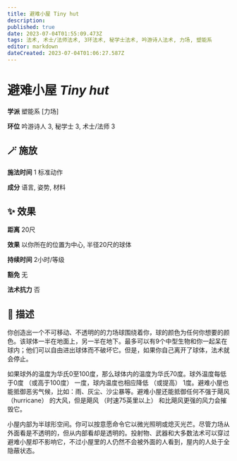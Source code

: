 ```yaml
---
title: 避难小屋 Tiny hut
description: 
published: true
date: 2023-07-04T01:55:09.473Z
tags: 法术, 术士/法师法术, 3环法术, 秘学士法术, 吟游诗人法术, 力场, 塑能系
editor: markdown
dateCreated: 2023-07-04T01:06:27.587Z
---
```


# **避难小屋** *Tiny hut*

**学派** 塑能系 \[力场\] 

**环位** 吟游诗人 3, 秘学士 3, 术士/法师 3

## 🪄 施放

**施法时间** 1 标准动作

**成分** 语言, 姿势, 材料

## ✨ 效果  

**距离** 20尺 

**效果** 以你所在的位置为中心, 半径20尺的球体 

**持续时间** 2小时/等级 

**豁免** 无

**法术抗力** 否

## 📖 描述

你创造出一个不可移动、不透明的的力场球围绕着你，球的颜色为任何你想要的颜色。该球体一半在地面上，另一半在地下。最多可以有9个中型生物和你一起呆在球内；他们可以自由进出球体而不破坏它。但是，如果你自己离开了球体，法术就会停止。

如果球外的温度为华氏0至100度，那么球体内的温度为华氏70度。球外温度每低于0度 （或高于100度） 一度，球内温度也相应降低 （或提高） 1度。避难小屋也能抵御恶劣气候，比如：雨、灰尘、沙尘暴等。避难小屋还能抵御任何不强于飓风 （hurricane） 的大风，但是飓风 （时速75英里以上） 和比飓风更强的风力会摧毁它。

小屋内部为半球形空间。你可以按意愿命令它以微光照明或熄灭光芒。尽管力场从外面看是不透明的，但从内部看却是透明的。投射物、武器和大多数法术可以穿过避难小屋却不影响它，不过小屋里的人仍然不会被外面的人看到，屋内的人处于全隐蔽状态。
    